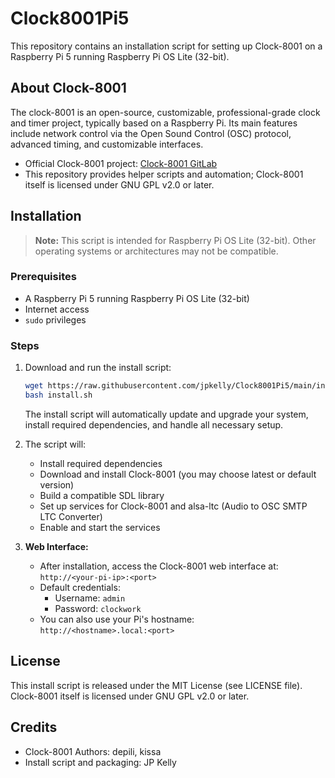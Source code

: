 # Clock8001Pi5

This repository contains an installation script for setting up Clock-8001 on a Raspberry Pi 5 running Raspberry Pi OS Lite (32-bit).

## About Clock-8001

The clock-8001 is an open-source, customizable, professional-grade clock and timer project, typically based on a Raspberry Pi. Its main features include network control via the Open Sound Control (OSC) protocol, advanced timing, and customizable interfaces.

- Official Clock-8001 project: [Clock-8001 GitLab](https://gitlab.com/clock-8001/clock-8001/)
- This repository provides helper scripts and automation; Clock-8001 itself is licensed under GNU GPL v2.0 or later.

## Installation

> **Note:** This script is intended for Raspberry Pi OS Lite (32-bit). Other operating systems or architectures may not be compatible.

### Prerequisites

- A Raspberry Pi 5 running Raspberry Pi OS Lite (32-bit)
- Internet access
- `sudo` privileges

### Steps

1. Download and run the install script:

    ```bash
    wget https://raw.githubusercontent.com/jpkelly/Clock8001Pi5/main/install.sh
    bash install.sh
    ```

    The install script will automatically update and upgrade your system, install required dependencies, and handle all necessary setup.

2. The script will:
    - Install required dependencies
    - Download and install Clock-8001 (you may choose latest or default version)
    - Build a compatible SDL library
    - Set up services for Clock-8001 and alsa-ltc (Audio to OSC SMTP LTC Converter)
    - Enable and start the services

3. **Web Interface:**
    - After installation, access the Clock-8001 web interface at:  
      `http://<your-pi-ip>:<port>`
    - Default credentials:
      - Username: `admin`
      - Password: `clockwork`
    - You can also use your Pi's hostname:  
      `http://<hostname>.local:<port>`

## License

This install script is released under the MIT License (see LICENSE file).  
Clock-8001 itself is licensed under GNU GPL v2.0 or later.

## Credits

- Clock-8001 Authors: depili, kissa
- Install script and packaging: JP Kelly
